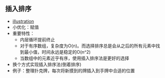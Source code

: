 ## 插入排序

* [illustration](https://excalidraw.com/#json=5457035516706816,7kh_XxJN22iiEs5SZm84aQ)
* 小优化：赋值
* 重要特性：
  * 内层循环提前终止
  * 对于有序数组，复杂度为O(n)。而选择排序总是会从之后的所有元素中找到最小值，时间永远是稳定的O(n^2)
  * 当数组中的元素近乎有序，使用插入排序法是更好的选择
* 换个方式实现插入排序法(倒着排序)
* 例子：整理扑克牌，每次将新摸到的牌插入到手牌中合适的位置
